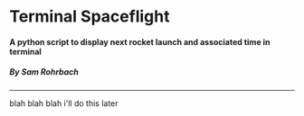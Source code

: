 # Terminal Spaceflight
#### A python script to display next rocket launch and associated time in terminal
##### By Sam Rohrbach

****

blah blah blah i'll do this later
